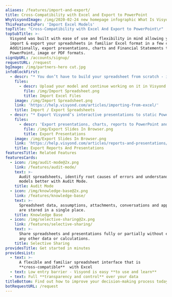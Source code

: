 ```yaml
---
aliases: /features/import-and-export/
title: Cross-Compatibility with Excel and Export to PowerPoint
WhyVisyondImage: /img/2020-02-24 new homepage infographic What Is Visyond.png
ThisFeatureIsFor: 'Import Excel Models'
topTitle: "Cross-Compatibility with Excel And Export to PowerPoint\r"
topSubTitle: >-
  Visyond was built with ease of use and flexibility in mind allowing you to
  import & export your spreadsheets in familiar Excel format in a few clicks.
  Additionally, export presentations, charts and Financial Statements to
  PowerPoint, image or PDF formats.
signUpURL: /accounts/signup/
requestURL: /request
bgImage: /img/partners-hero cut.jpg
infoBlockFirst:
  - descr: "* You don’t have to build your spreadsheet from scratch - import it to Visyond, and you are ready to go\r\n* Visyond can handle even the most complex spreadsheets and is cross-compatible with Excel\r\n* Export spreadsheets from Visyond to Excel at any time\r\n"
    files:
      - descr: Upload your model and continue working on it in Visyond.
        file: /img/Import Spreadsheet.png
        title: Import Excel Files
    image: /img/Import Spreadsheet.png
    link: 'https://help.visyond.com/articles/importing-from-excel/'
    title: Import / Export Spreadsheets
  - descr: "* Export Visyond’s interactive presentations to static PowerPoint at any time\r\n* Export charts, reports and financial statements into various formats\r\n"
    files:
      - descr: 'Export presentations, charts, reports to PowerPoint and other formats.'
        file: /img/Export Slides In Browser.png
        title: Export Presentations
    image: /img/Export Slides In Browser.png
    link: 'https://help.visyond.com/articles/reports-and-presentations/'
    title: Export Reports And Presentations
featuresTitle: Related Features
featuresCards:
  - icon: /img/audit-mode@2x.png
    link: /features/audit-mode/
    text: >-
      Audit spreadsheets, identify root causes of errors and understand your
      models better with Audit Mode.
    title: Audit Mode
  - icon: /img/knowledge-base@2x.png
    link: /features/knowledge-base/
    text: >-
      Spreadsheet data, assumptions, attachments, conversations and approvals
      are stored in a single place.
    title: Knowledge Base
  - icon: /img/selective-sharing@2x.png
    link: /features/selective-sharing/
    text: >-
      Share spreadsheets and presentations fully or partially without exposing
      any other data or calculations.
    title: Selective Sharing
providesTitle: Get started in minutes
providesList:
  - text: >-
      A flexible and familiar spreadsheet interface that is
      **cross-compatible**  with Excel
  - text: Low entry barrier - Visyond is easy **to use and learn**
  - text: Full **transparency and control** over your data
titleBottom: Find out how to improve your decision-making process today
botRequestURL: /request
---
```


